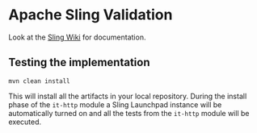 # Apache Sling Validation
Look at the [Sling Wiki](http://sling.apache.org/documentation/bundles/validation.html) for documentation.

## Testing the implementation
    mvn clean install

This will install all the artifacts in your local repository. During the install phase of the `it-http` module a Sling Launchpad instance
will be automatically turned on and all the tests from the `it-http` module will be executed.
